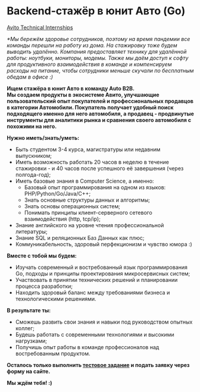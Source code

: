 # Backend-стажёр в юнит Авто (Go)

[Avito Technical Internships](https://start.avito.ru/tech)

_*Мы бережём здоровье сотрудников, поэтому на время пандемии все команды перешли на работу из дома. На стажировку тоже будем выводить удалённо.
Компания предоставляет технику для удалённой работы: ноутбуки, мониторы, модемы. Также мы даём доступ к софту для продуктивного взаимодействия в команде и компенсируем расходы на питание, чтобы сотрудники меньше скучали по бесплатным обедам в офисе :)_

**Ищем стажёра в юнит Авто в команду Auto B2B.**  
**Мы создаем продукты в экосистеме Авито, улучшающие пользовательский опыт покупателей и профессиональных продавцов в категории Автомобили. Покупатель получает удобный поиск подходящего именно для него автомобиля, а продавец - продвинутые инструменты для аналитики рынка и сравнения своего автомобиля с похожими на него.**

**Нужно иметь/знать/уметь:**
- Быть студентом 3-4 курса, магистратуры или недавним выпускником;
- Иметь возможность работать 20 часов в неделю в течение стажировки - и 40 часов после успешного её завершения (через полгода-год);
- Иметь базовые знания в Computer Science, а именно:
  * Базовый опыт программирования на одном из языков: PHP/Python/Go/Java/C++;
  * Знать основные структуры данных и алгоритмы;
  * Знать основы операционных систем;
  * Понимать принципы клиент-серверного сетевого взаимодействия (http, tcp/ip);
- Знание английского на уровне чтения профессиональной литературы;
- Знание SQL и реляционных Баз Данных как плюс;
- Коммуникабельность, здоровый перфекционизм и чувство юмора :)

**Вместе с тобой мы будем:**
- Изучать современный и востребованный язык программирования Go, подходы и принципы проектирования микросервисных систем;
- Участвовать в принятии технических решений и планировании процесса разработки;
- Находить здоровый баланс между требованиями бизнеса и технологическими решениями.


**В результате ты:**
- Сможешь развить свои знания и навыки под руководством опытных коллег;
- Будешь работать с современными технологиями и высокими нагрузками;
- Получишь опыт работы в команде профессионалов над востребованным продуктом.


**Осталось только выполнить [тестовое задание](https://github.com/avito-tech/auto-backend-trainee-assignment) и подать заявку через форму на сайте.**

**Мы ждём тебя! :)**
